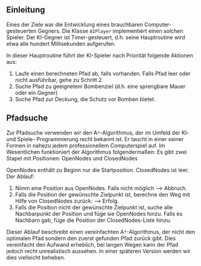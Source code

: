 ## Einleitung ##

Eines der Ziele war die Entwicklung eines brauchbaren Computer-gesteuerten Gegners. Die Klasse `AIPlayer` implementiert einen solchen Spieler.
Der KI-Gegner ist Timer-gesteuert, d.h. seine Hauptroutine wird etwa alle hundert Millisekunden aufgerufen.

In dieser Hauptroutine führt der KI-Spieler nach Priorität folgende Aktionen aus:

  1. Laufe einen berechneten Pfad ab, falls vorhanden. Falls Pfad leer oder nicht ausführbar, gehe zu Schritt 2.
  1. Suche Pfad zu geeignetem Bombenziel (d.h. eine sprengbare Mauer oder ein Gegner)
  1. Suche Pfad zur Deckung, die Schutz vor Bomben bietet.

## Pfadsuche ##

Zur Pfadsuche verwenden wir den A`*`-Algorithmus, der im Umfeld der KI- und Spiele-
Programmierung recht bekannt ist. Er taucht in einer seiner Formen in nahezu jedem
professionellem Computerspiel auf.
Im Wesentlichen funktioniert der Algorithmus folgendermaßen:
Es gibt zwei Stapel mit Positionen: OpenNodes und ClosedNodes

OpenNodes enthält zu Beginn nur die Startposition. ClosedNodes ist leer.
Der Ablauf:
  1. Nimm eine Position aus OpenNodes. Falls nicht möglich --> Abbruch.
  1. Falls die Position der gewünschte Zielpunkt ist, berechne den Weg mit Hilfe von ClosedNodes zurück: --> Erfolg.
  1. Falls die Position nicht der gewünschte Zielpunkt ist, suche alle Nachbarpunkt der Position und füge sie OpenNodes hinzu. Falls es Nachbarn gab, füge die Position der ClosedNodes-Liste hinzu.

Dieser Ablauf beschreibt einen vereinfachten A`*`-Algorithmus, der nicht den optimalen Pfad
sondern den zuerst gefunden Pfad zurück gibt. Dies vereinfacht den Aufwand erheblich, bei langen Wegen kann der Pfad jedoch recht unrealistisch aussehen. In einer späteren Version werden wir dies vielleicht beheben.